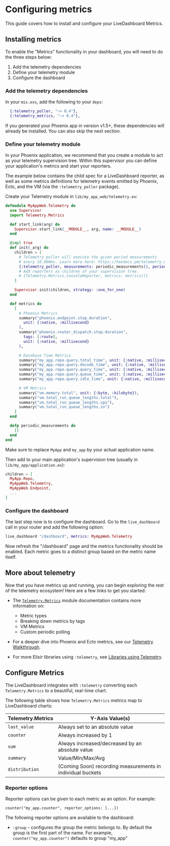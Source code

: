 # Configuring metrics

This guide covers how to install and configure your LiveDashboard Metrics.

## Installing metrics

To enable the "Metrics" functionality in your dashboard, you will need to do the three steps below:

  1. Add the telemetry dependencies
  2. Define your telemetry module
  3. Configure the dashboard

### Add the telemetry dependencies

In your `mix.exs`, add the following to your `deps`:

```elixir
  {:telemetry_poller, "~> 0.4"},
  {:telemetry_metrics, "~> 0.4"},
```

If you generated your Phoenix app in version v1.5+, these dependencies will already be installed. You can also skip the next section.

### Define your telemetry module

In your Phoenix application, we recommend that you create a module to act as your telemetry supervision tree. Within this supervisor you can define your application's metrics and start your reporters.

The example below contains the child spec for a LiveDashboard reporter, as well as some metrics definitions for telemetry events emitted by Phoenix, Ecto, and the VM (via the `:telemetry_poller` package).

Create your Telemetry module in `lib/my_app_web/telemetry.ex`:

```elixir
defmodule MyAppWeb.Telemetry do
  use Supervisor
  import Telemetry.Metrics

  def start_link(arg) do
    Supervisor.start_link(__MODULE__, arg, name: __MODULE__)
  end

  @impl true
  def init(_arg) do
    children = [
      # Telemetry poller will execute the given period measurements
      # every 10_000ms. Learn more here: https://hexdocs.pm/telemetry_metrics
      {:telemetry_poller, measurements: periodic_measurements(), period: 10_000}
      # Add reporters as children of your supervision tree.
      # {Telemetry.Metrics.ConsoleReporter, metrics: metrics()}
    ]

    Supervisor.init(children, strategy: :one_for_one)
  end

  def metrics do
    [
      # Phoenix Metrics
      summary("phoenix.endpoint.stop.duration",
        unit: {:native, :millisecond}
      ),
      summary("phoenix.router_dispatch.stop.duration",
        tags: [:route],
        unit: {:native, :millisecond}
      ),

      # Database Time Metrics
      summary("my_app.repo.query.total_time", unit: {:native, :millisecond}),
      summary("my_app.repo.query.decode_time", unit: {:native, :millisecond}),
      summary("my_app.repo.query.query_time", unit: {:native, :millisecond}),
      summary("my_app.repo.query.queue_time", unit: {:native, :millisecond}),
      summary("my_app.repo.query.idle_time", unit: {:native, :millisecond}),

      # VM Metrics
      summary("vm.memory.total", unit: {:byte, :kilobyte}),
      summary("vm.total_run_queue_lengths.total"),
      summary("vm.total_run_queue_lengths.cpu"),
      summary("vm.total_run_queue_lengths.io")
    ]
  end

  defp periodic_measurements do
    []
  end
end
```

Make sure to replace `MyApp` and `my_app` by your actual application name.

Then add to your main application's supervision tree (usually in `lib/my_app/application.ex`):

```elixir
children = [
  MyApp.Repo,
  MyAppWeb.Telemetry,
  MyAppWeb.Endpoint,
  ...
]
```

### Configure the dashboard

The last step now is to configure the dashboard. Go to the `live_dashboard` call in your router and add the following option:

```elixir
live_dashboard "/dashboard", metrics: MyAppWeb.Telemetry
```

Now refresh the "/dashboard" page and the metrics functionality should be enabled. Each metric goes to a distinct group based on the metric name itself.

## More about telemetry

Now that you have metrics up and running, you can begin exploring the rest of the telemetry ecosystem! Here are a few links to get you started:

* The [`Telemetry.Metrics`](https://hexdocs.pm/telemetry_metrics)
  module documentation contains more information on:
  * Metric types
  * Breaking down metrics by tags
  * VM Metrics
  * Custom periodic polling

* For a deeper dive into Phoenix and Ecto metrics, see our
  [Telemetry Walkthrough](https://hexdocs.pm/phoenix/telemetry.html).

* For more Elixir libraries using `:telemetry`, see
  [Libraries using Telemetry](https://hexdocs.pm/phoenix/telemetry.html#libraries-using-telemetry).

## Configure Metrics

The LiveDashboard integrates with `:telemetry` converting each  `Telemetry.Metrics` to a beautiful, real-time chart.

The following table shows how `Telemetry.Metrics` metrics map to LiveDashboard charts:

| Telemetry.Metrics | Y-Axis Value(s)                                            |
|-------------------|----------------------------------------------------------- |
| `last_value`      | Always set to an absolute value                            |
| `counter`         | Always increased by 1                                      |
| `sum`             | Always increased/decreased by an absolute value            |
| `summary`         | Value/Min/Max/Avg                                          |
| `distribution`    | (Coming Soon) recording measurements in individual buckets |

### Reporter options

Reporter options can be given to each metric as an option. For example:

    counter("my_app.counter", reporter_options: [...])

The following reporter options are available to the dashboard:

  * `:group` - configures the group the metric belongs to. By default the group is the first part of the name. For example, `counter("my_app.counter")` defaults to group "my_app"
